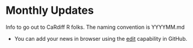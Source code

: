# Monthly Updates
Info to go out to CaRdiff R folks. The naming convention is YYYYMM.md

- You can add your news in browser using the [edit](https://help.github.com/articles/editing-files-in-your-repository/) capability in GitHub. 
